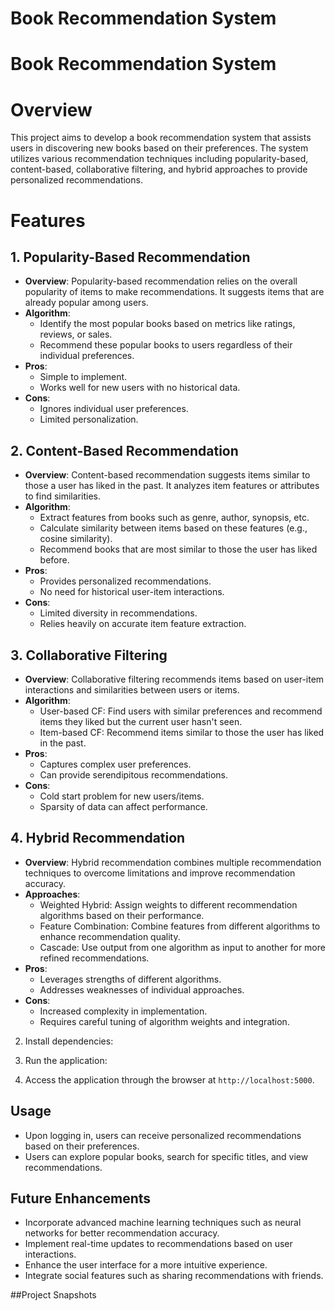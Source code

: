 # Book Recommendation System 
# Book Recommendation System

# Overview
This project aims to develop a book recommendation system that assists users in discovering new books based on their preferences. The system utilizes various recommendation techniques including popularity-based, content-based, collaborative filtering, and hybrid approaches to provide personalized recommendations.

# Features
## 1. Popularity-Based Recommendation
- **Overview**: Popularity-based recommendation relies on the overall popularity of items to make recommendations. It suggests items that are already popular among users.
- **Algorithm**: 
  - Identify the most popular books based on metrics like ratings, reviews, or sales.
  - Recommend these popular books to users regardless of their individual preferences.
- **Pros**:
  - Simple to implement.
  - Works well for new users with no historical data.
- **Cons**:
  - Ignores individual user preferences.
  - Limited personalization.

## 2. Content-Based Recommendation
- **Overview**: Content-based recommendation suggests items similar to those a user has liked in the past. It analyzes item features or attributes to find similarities.
- **Algorithm**: 
  - Extract features from books such as genre, author, synopsis, etc.
  - Calculate similarity between items based on these features (e.g., cosine similarity).
  - Recommend books that are most similar to those the user has liked before.
- **Pros**:
  - Provides personalized recommendations.
  - No need for historical user-item interactions.
- **Cons**:
  - Limited diversity in recommendations.
  - Relies heavily on accurate item feature extraction.

## 3. Collaborative Filtering
- **Overview**: Collaborative filtering recommends items based on user-item interactions and similarities between users or items.
- **Algorithm**: 
  - User-based CF: Find users with similar preferences and recommend items they liked but the current user hasn't seen.
  - Item-based CF: Recommend items similar to those the user has liked in the past.
- **Pros**:
  - Captures complex user preferences.
  - Can provide serendipitous recommendations.
- **Cons**:
  - Cold start problem for new users/items.
  - Sparsity of data can affect performance.

## 4. Hybrid Recommendation
- **Overview**: Hybrid recommendation combines multiple recommendation techniques to overcome limitations and improve recommendation accuracy.
- **Approaches**:
  - Weighted Hybrid: Assign weights to different recommendation algorithms based on their performance.
  - Feature Combination: Combine features from different algorithms to enhance recommendation quality.
  - Cascade: Use output from one algorithm as input to another for more refined recommendations.
- **Pros**:
  - Leverages strengths of different algorithms.
  - Addresses weaknesses of individual approaches.
- **Cons**:
  - Increased complexity in implementation.
  - Requires careful tuning of algorithm weights and integration.

2. Install dependencies:


3. Run the application:



4. Access the application through the browser at `http://localhost:5000`.

## Usage
- Upon logging in, users can receive personalized recommendations based on their preferences.
- Users can explore popular books, search for specific titles, and view recommendations.

## Future Enhancements
- Incorporate advanced machine learning techniques such as neural networks for better recommendation accuracy.
- Implement real-time updates to recommendations based on user interactions.
- Enhance the user interface for a more intuitive experience.
- Integrate social features such as sharing recommendations with friends.


##Project Snapshots
